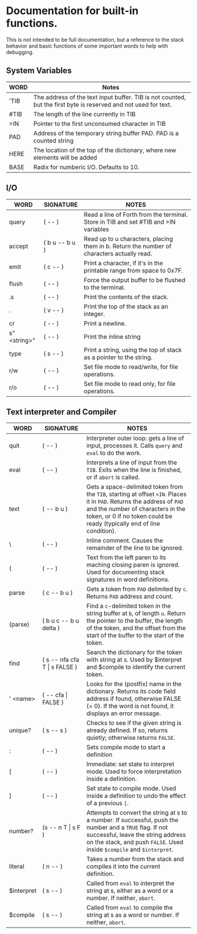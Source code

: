 # Documentation for built-in functions.

This is not intended to be full documentation, but a reference to the stack behavior and basic functions of some important words to help with debugging.

## System Variables

| WORD | Notes                                                                                                           |
| ---- | --------------------------------------------------------------------------------------------------------------- |
| 'TIB | The address of the text input buffer. TIB is not counted, but the first byte is reserved and not used for text. |
| #TIB | The length of the line currently in TIB                                                                         |
| >IN  | Pointer to the first unconsumed character in TIB                                                                |
| PAD  | Address of the temporary string buffer PAD. PAD is a counted string                                             |
| HERE | The location of the top of the dictionary, where new elements will be added                                     |
| BASE | Radix for numberic I/O. Defaults to 10.                                                                         |

## I/O

| WORD          | SIGNATURE      | NOTES                                                                                      |
| ------------- | -------------- | ------------------------------------------------------------------------------------------ |
| query         | ( -- )         | Read a line of Forth from the terminal. Store in TIB and set #TIB and >IN variables        |
| accept        | ( b u -- b u ) | Read up to u characters, placing them in b. Return the number of characters actually read. |
| emit          | ( c -- )       | Print a character, if it's in the printable range from space to 0x7F.                      |
| flush         | ( -- )         | Force the output buffer to be flushed to the terminal.                                     |
| .s            | ( -- )         | Print the contents of the stack.                                                           |
| .             | ( v -- )       | Print the top of the stack as an integer.                                                  |
| cr            | ( -- )         | Print a newline.                                                                           |
| s" \<string>" | ( -- )         | Print the inline string                                                                    |
| type          | ( s -- )       | Print a string, using the top of stack as a pointer to the string.                         |
| r/w           | ( -- )         | Set file mode to read/write, for file operations.                                          |
| r/o           | ( -- )         | Set file mode to read only, for file operations.                                           |

## Text interpreter and Compiler

| WORD       | SIGNATURE                     | NOTES                                                                                                                                                                                                                                 |
| ---------- | ----------------------------- | ------------------------------------------------------------------------------------------------------------------------------------------------------------------------------------------------------------------------------------- |
| quit       | ( -- )                        | Interpreter outer loop: gets a line of input, processes it. Calls `query` and `eval` to do the work.                                                                                                                                  |
| eval       | ( -- )                        | Interprets a line of input from the `TIB`. Exits when the line is finished, or if `abort` is called.                                                                                                                                  |
| text       | ( -- b u )                    | Gets a space-delimited token from the `TIB`, starting at offset `>IN`. Places it in `PAD`. Returns the address of `PAD` and the number of characters in the token, or 0 if no token could be ready (typically end of line condition). |
| \\         | ( -- )                        | Inline comment. Causes the remainder of the line to be ignored.                                                                                                                                                                       |
| (          | ( -- )                        | Text from the left paren to its maching closing paren is ignored. Used for documenting stack signatures in word definitions.                                                                                                          |
| parse      | ( c -- b u )                  | Gets a token from `PAD` delimited by `c`. Returns `PAD` address and count.                                                                                                                                                            |
| (parse)    | ( b u c -- b u delta )        | Find a `c`-delimited token in the string buffer at `b`, of length `u`. Return the pointer to the buffer, the length of the token, and the offset from the start of the buffer to the start of the token.                              |
| find       | ( s -- nfa cfa T \| s FALSE ) | Search the dictionary for the token with string at s. Used by $interpret and $compile to identify the current token.                                                                                                                  |
| ' \<name>  | ( -- cfa \| FALSE )           | Looks for the (postfix) name in the dictionary. Returns its code field address if found, otherwise FALSE (= 0). If the word is not found, it displays an error message.                                                               |
| unique?    | ( s -- s )                    | Checks to see if the given string is already defined. If so, returns quietly; otherwise returns `FALSE`.                                                                                                                              |
| :          | ( -- )                        | Sets compile mode to start a definition                                                                                                                                                                                               |
| [          | ( -- )                        | Immediate: set  state to interpret mode. Used to force interpretation inside a definition.                                                                                                                                            |
| ]          | ( -- )                        | Set state to compile mode.  Used inside a definition to undo the effect of a previous `[`.                                                                                                                                            |
| number?    | (s -- n T \| s F )            | Attempts to convert the string at s to a number. If successful, push the number and a `TRUE` flag. If not successful, leave the string address on the stack, and push `FALSE`. Used inside `$compile` and `$interpret`.               |
| literal    | ( n -- )                      | Takes a number from the stack and compiles it into the current definition.                                                                                                                                                            |
| $interpret | ( s -- )                      | Called from `eval` to interpret the string at s, either as a word or a number. If neither, `abort`.                                                                                                                                   |
| $compile   | ( s -- )                      | Called from `eval` to compile the string at s as a word or number. If neither, `abort`.                                                                                                                                               |